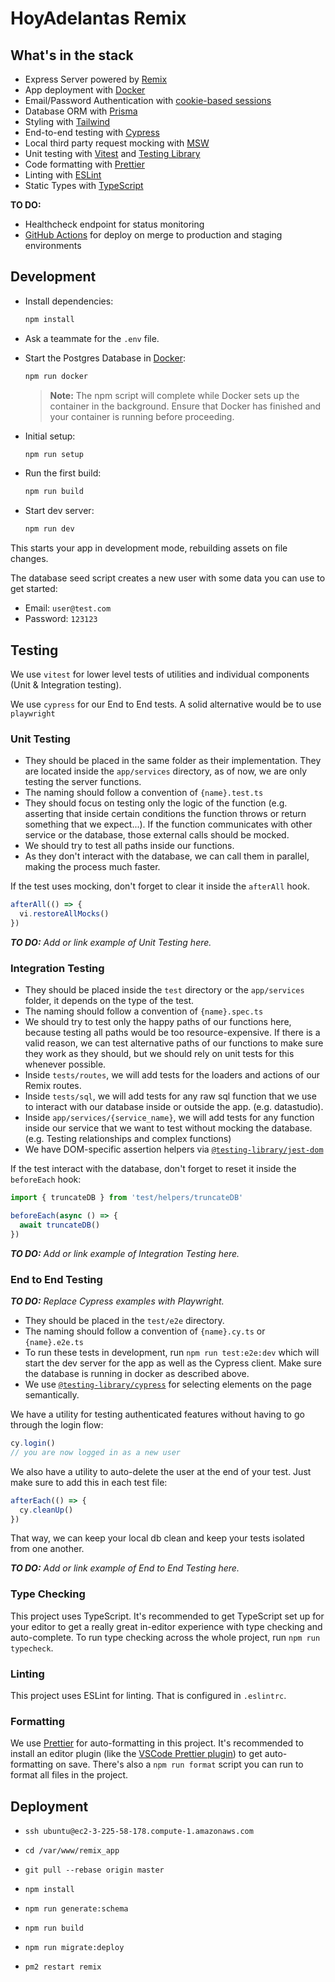# HoyAdelantas Remix

## What's in the stack

- Express Server powered by [Remix](https://remix.run/docs/en/v1/pages/technical-explanation#server-framework)
- App deployment with [Docker](https://www.docker.com/)
- Email/Password Authentication with [cookie-based sessions](https://remix.run/docs/en/v1/api/remix#createcookiesessionstorage)
- Database ORM with [Prisma](https://prisma.io)
- Styling with [Tailwind](https://tailwindcss.com/)
- End-to-end testing with [Cypress](https://cypress.io)
- Local third party request mocking with [MSW](https://mswjs.io)
- Unit testing with [Vitest](https://vitest.dev) and [Testing Library](https://testing-library.com)
- Code formatting with [Prettier](https://prettier.io)
- Linting with [ESLint](https://eslint.org)
- Static Types with [TypeScript](https://typescriptlang.org)

**TO DO:**

- Healthcheck endpoint for status monitoring
- [GitHub Actions](https://github.com/features/actions) for deploy on merge to production and staging environments

## Development

- Install dependencies:

  ```sh
  npm install
  ```

- Ask a teammate for the `.env` file.

- Start the Postgres Database in [Docker](https://www.docker.com/get-started):

  ```sh
  npm run docker
  ```

  > **Note:** The npm script will complete while Docker sets up the container in the background. Ensure that Docker has finished and your container is running before proceeding.

- Initial setup:

  ```sh
  npm run setup
  ```

- Run the first build:

  ```sh
  npm run build
  ```

- Start dev server:

  ```sh
  npm run dev
  ```

This starts your app in development mode, rebuilding assets on file changes.

The database seed script creates a new user with some data you can use to get started:

- Email: `user@test.com`
- Password: `123123`

## Testing

We use `vitest` for lower level tests of utilities and individual components (Unit & Integration testing).

We use `cypress` for our End to End tests. A solid alternative would be to use `playwright`

### Unit Testing

- They should be placed in the same folder as their implementation. They are located inside the `app/services` directory, as of now, we are only testing the server functions.
- The naming should follow a convention of `{name}.test.ts`
- They should focus on testing only the logic of the function (e.g. asserting that inside certain conditions the function throws or return something that we expect...). If the function communicates with other service or the database, those external calls should be mocked.
- We should try to test all paths inside our functions.
- As they don't interact with the database, we can call them in parallel, making the process much faster.

If the test uses mocking, don't forget to clear it inside the `afterAll` hook.

```ts
afterAll(() => {
  vi.restoreAllMocks()
})
```

_**TO DO:** Add or link example of Unit Testing here._

### Integration Testing

- They should be placed inside the `test` directory or the `app/services` folder, it depends on the type of the test.
- The naming should follow a convention of `{name}.spec.ts`
- We should try to test only the happy paths of our functions here, because testing all paths would be too resource-expensive. If there is a valid reason, we can test alternative paths of our functions to make sure they work as they should, but we should rely on unit tests for this whenever possible.
- Inside `tests/routes`, we will add tests for the loaders and actions of our Remix routes.
- Inside `tests/sql`, we will add tests for any raw sql function that we use to interact with our database inside or outside the app. (e.g. datastudio).
- Inside `app/services/{service_name}`, we will add tests for any function inside our service that we want to test without mocking the database. (e.g. Testing relationships and complex functions)
- We have DOM-specific assertion helpers via [`@testing-library/jest-dom`](https://testing-library.com/jest-dom)

If the test interact with the database, don't forget to reset it inside the `beforeEach` hook:

```ts
import { truncateDB } from 'test/helpers/truncateDB'

beforeEach(async () => {
  await truncateDB()
})
```

_**TO DO:** Add or link example of Integration Testing here._

### End to End Testing

_**TO DO:** Replace Cypress examples with Playwright._

- They should be placed in the `test/e2e` directory.
- The naming should follow a convention of `{name}.cy.ts` or `{name}.e2e.ts`
- To run these tests in development, run `npm run test:e2e:dev` which will start the dev server for the app as well as the Cypress client. Make sure the database is running in docker as described above.
- We use [`@testing-library/cypress`](https://testing-library.com/cypress) for selecting elements on the page semantically.

We have a utility for testing authenticated features without having to go through the login flow:

```ts
cy.login()
// you are now logged in as a new user
```

We also have a utility to auto-delete the user at the end of your test. Just make sure to add this in each test file:

```ts
afterEach(() => {
  cy.cleanUp()
})
```

That way, we can keep your local db clean and keep your tests isolated from one another.

_**TO DO:** Add or link example of End to End Testing here._

### Type Checking

This project uses TypeScript. It's recommended to get TypeScript set up for your editor to get a really great in-editor experience with type checking and auto-complete. To run type checking across the whole project, run `npm run typecheck`.

### Linting

This project uses ESLint for linting. That is configured in `.eslintrc`.

### Formatting

We use [Prettier](https://prettier.io/) for auto-formatting in this project. It's recommended to install an editor plugin (like the [VSCode Prettier plugin](https://marketplace.visualstudio.com/items?itemName=esbenp.prettier-vscode)) to get auto-formatting on save. There's also a `npm run format` script you can run to format all files in the project.

## Deployment

- `ssh ubuntu@ec2-3-225-58-178.compute-1.amazonaws.com`

- `cd /var/www/remix_app`

- `git pull --rebase origin master`

- `npm install`

- `npm run generate:schema`

- `npm run build`

- `npm run migrate:deploy`

- `pm2 restart remix`
